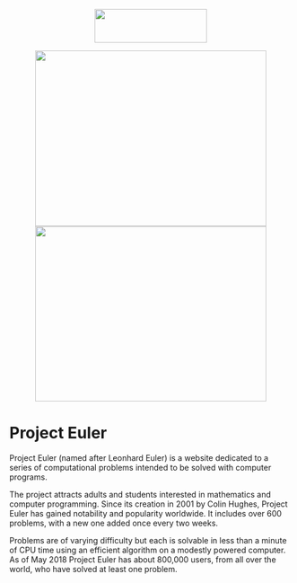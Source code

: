 <p align = "center">
  <img src="https://projecteuler.net/profile/matteo1234esposito.png" height="60" width="200">
</p>

<p align = "center">
  <img src="https://projecteuler.net/cache/statistics_problems_graph.png" height="312.5" width="412.5">
  <img src="https://projecteuler.net/cache/statistics_problems_graph2.png" height="312.5" width="412.5">
</p>

# Project Euler

Project Euler (named after Leonhard Euler) is a website dedicated to a series of computational problems intended to be solved with computer programs. 

The project attracts adults and students interested in mathematics and computer programming. Since its creation in 2001 by Colin Hughes, Project Euler has gained notability and popularity worldwide. It includes over 600 problems, with a new one added once every two weeks. 

Problems are of varying difficulty but each is solvable in less than a minute of CPU time using an efficient algorithm on a modestly powered computer. As of May 2018 Project Euler has about 800,000 users, from all over the world, who have solved at least one problem.
